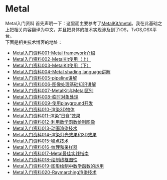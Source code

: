 # Metal
Metal入门资料
首先声明一下：这里面主要参考了[MetalKit/metal](https://github.com/MetalKit/metal)。我在此基础之上把相关内容翻译为中文，并且把具体的技术实现涉及到了iOS，TvOS,OSX平台。<br>
下面是相关技术博客的地址：<br>
* [Metal入门资料001-Metal framework介绍](https://www.jianshu.com/p/2517ad248935)<br>
* [Metal入门资料002-MetalKit使用（上）](https://www.jianshu.com/p/7fb43180d090)<br>
* [Metal入门资料003-MetalKit使用（下）](https://www.jianshu.com/p/83d1a2a27a15)<br>
* [Metal入门资料004-Metal shading language讲解](https://www.jianshu.com/p/a73d10817b86)<br>
* [Metal入门资料005-pipeline讲解](https://www.jianshu.com/p/a0cf80dddefc)<br>
* [Metal入门资料006-图像处理基础知识讲解](https://www.jianshu.com/p/3e068cd4e539)<br>
* [Metal入门资料007-MetalKit与Metal区别](https://www.jianshu.com/p/4f0f275a421f)<br>
* [Metal入门资料008-临时对象处理](https://www.jianshu.com/p/8aef4af237bf)<br>
* [Metal入门资料009-使用playground开发](https://www.jianshu.com/p/3476e3560a31)<br>
* [Metal入门资料010-渲染3D物体](https://www.jianshu.com/p/390e2f1ec2c3)<br>
* [Metal入门资料011-渲染“日食”效果](https://www.jianshu.com/p/a857c71b47ab)<br>
* [Metal入门资料012-利用数学函数绘制图像](https://www.jianshu.com/p/f4a44286833a)<br>
* [Metal入门资料013-动画渲染技术](https://www.jianshu.com/p/2477018445ad)<br>
* [Metal入门资料014-渲染灯光效果和3D效果](https://www.jianshu.com/p/5fcc91ca7e81)<br>
* [Metal入门资料015-噪点技术](https://www.jianshu.com/p/900dc5393d3e)<br>
* [Metal入门资料016-纹理和采样器](https://www.jianshu.com/p/dacff9afccca)<br>
* [Metal入门资料017-Metal最佳实践指南](https://www.jianshu.com/p/2b50049aab76)<br>
* [Metal入门资料018-绘制线框图性](https://www.jianshu.com/p/5c79291f5216)<br>
* [Metal入门资料019-图形绘制中数学函数的运用](https://www.jianshu.com/p/3630ca3a55e0)<br>
* [Metal入门资料020-Raymarching渲染技术](https://www.jianshu.com/p/8f89dd016d5d)<br>
